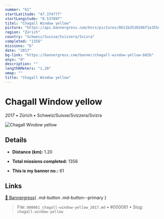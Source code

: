 ```yaml
---
nummer: "61"
startLatitude: "47.374777"
startLongitude: "8.537097"
titel: "Chagall Window yellow"
picture: "https://api.bannergress.com/bnrs/pictures/8611b3520266f1e355ead4be0fa96bec"
region: "Zürich"
country: "Schweiz/Suisse/Svizzera/Svizra"
completed: "1356"
missions: "6"
date: "2017"
bg-link: "https://bannergress.com/banner/chagall-window-yellow-b02b"
onyx: "0"
description: ""
lengthKMeters: "1,20"
umap: ""
title: "Chagall Window yellow"
---
```

# Chagall Window yellow

*2017* • Zürich • Schweiz/Suisse/Svizzera/Svizra

![Chagall Window yellow](https://api.bannergress.com/bnrs/pictures/8611b3520266f1e355ead4be0fa96bec)

## Details
- **Distance (km):** 1.20

- **Total missions completed:** 1356
- **This is my banner no.:** 61




## Links
[🔗 Bannergress](https://bannergress.com/banner/chagall-window-yellow-b02b){ .md-button .md-button--primary }



> File: `000061_chagall-window-yellow_2017.md` • #000061 • Slug: `chagall-window-yellow`
